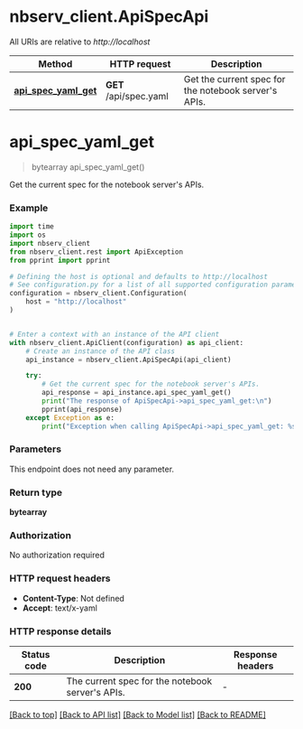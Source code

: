 # nbserv_client.ApiSpecApi

All URIs are relative to *http://localhost*

Method | HTTP request | Description
------------- | ------------- | -------------
[**api_spec_yaml_get**](ApiSpecApi.md#api_spec_yaml_get) | **GET** /api/spec.yaml | Get the current spec for the notebook server&#39;s APIs.


# **api_spec_yaml_get**
> bytearray api_spec_yaml_get()

Get the current spec for the notebook server's APIs.

### Example


```python
import time
import os
import nbserv_client
from nbserv_client.rest import ApiException
from pprint import pprint

# Defining the host is optional and defaults to http://localhost
# See configuration.py for a list of all supported configuration parameters.
configuration = nbserv_client.Configuration(
    host = "http://localhost"
)


# Enter a context with an instance of the API client
with nbserv_client.ApiClient(configuration) as api_client:
    # Create an instance of the API class
    api_instance = nbserv_client.ApiSpecApi(api_client)

    try:
        # Get the current spec for the notebook server's APIs.
        api_response = api_instance.api_spec_yaml_get()
        print("The response of ApiSpecApi->api_spec_yaml_get:\n")
        pprint(api_response)
    except Exception as e:
        print("Exception when calling ApiSpecApi->api_spec_yaml_get: %s\n" % e)
```



### Parameters

This endpoint does not need any parameter.

### Return type

**bytearray**

### Authorization

No authorization required

### HTTP request headers

 - **Content-Type**: Not defined
 - **Accept**: text/x-yaml

### HTTP response details

| Status code | Description | Response headers |
|-------------|-------------|------------------|
**200** | The current spec for the notebook server&#39;s APIs. |  -  |

[[Back to top]](#) [[Back to API list]](../README.md#documentation-for-api-endpoints) [[Back to Model list]](../README.md#documentation-for-models) [[Back to README]](../README.md)


